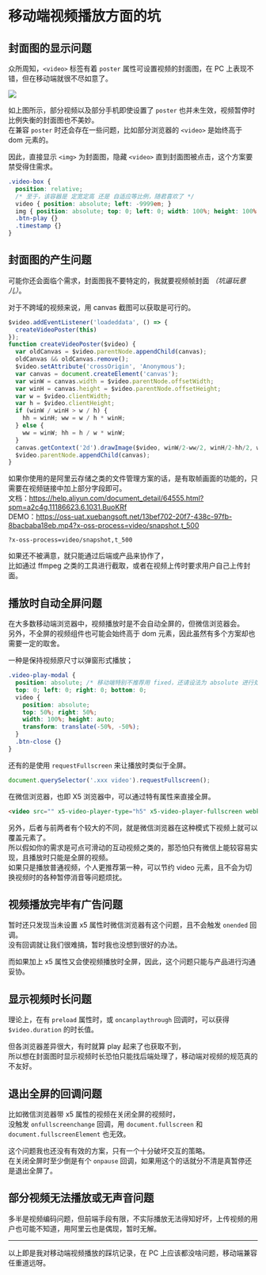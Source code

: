 # 移动端视频播放方面的坑

## 封面图的显示问题

众所周知，`<video>` 标签有着 `poster` 属性可设置视频的封面图，在 PC 上表现不错，但在移动端就很不尽如意了。

![](https://s1.ax1x.com/2020/03/23/8HEvGT.png)

如上图所示，部分视频以及部分手机即使设置了 `poster` 也并未生效，视频暂停时比例失衡的封面图也不美妙。<br />
在兼容 `poster` 时还会存在一些问题，比如部分浏览器的 `<video>` 是始终高于 dom 元素的。

因此，直接显示 `<img>` 为封面图，隐藏 `<video>` 直到封面图被点击，这个方案要禁受得住需求。

```scss
.video-box {
  position: relative;
  /* 至于，该容器是 定宽定高 还是 自适应等比例，随君喜欢了 */
  video { position: absolute; left: -9999em; }
  img { position: absolute; top: 0; left: 0; width: 100%; height: 100%; object-fit: contain; }
  .btn-play {}
  .timestamp {}
}
```

## 封面图的产生问题

可能你还会面临个需求，封面图我不要特定的，我就要视频帧封面 _（坑逼玩意儿）_。

对于不跨域的视频来说，用 canvas 截图可以获取是可行的。

```js
$video.addEventListener('loadeddata', () => {
  createVideoPoster(this)
});
function createVideoPoster($video) {
  var oldCanvas = $video.parentNode.appendChild(canvas);
  oldCanvas && oldCanvas.remove();
  $video.setAttribute('crossOrigin', 'Anonymous');
  var canvas = document.createElement('canvas');
  var winW = canvas.width = $video.parentNode.offsetWidth;
  var winH = canvas.height = $video.parentNode.offsetHeight;
  var w = $video.clientWidth;
  var h = $video.clientHeight;
  if (winW / winH > w / h) {
    hh = winH; ww = w / h * winH;
  } else {
    ww = winW; hh = h / w * winW;
  }
  canvas.getContext('2d').drawImage($video, winW/2-ww/2, winH/2-hh/2, ww, hh);
  $video.parentNode.appendChild(canvas);
}
```

如果你使用的是阿里云存储之类的文件管理方案的话，是有取帧画面的功能的，只需要在视频链接中加上部分字段即可。<br />
文档：https://help.aliyun.com/document_detail/64555.html?spm=a2c4g.11186623.6.1031.BuoKRf  
DEMO：https://oss-uat.xuebangsoft.net/13bef702-20f7-438c-97fb-8bacbaba18eb.mp4?x-oss-process=video/snapshot,t_500

```
?x-oss-process=video/snapshot,t_500
```

如果还不被满意，就只能通过后端或产品来协作了，<br />
比如通过 ffmpeg 之类的工具进行截取，或者在视频上传时要求用户自己上传封面。

## 播放时自动全屏问题

在大多数移动端浏览器中，视频播放时是不会自动全屏的，但微信浏览器会。<br />
另外，不全屏的视频组件也可能会始终高于 dom 元素，因此虽然有多个方案却也需要一定的取舍。

一种是保持视频原尺寸以弹窗形式播放；<br />

```scss
.video-play-modal {
  position: absolute; /* 移动端特别不推荐用 fixed，还请设法为 absolute 进行处理 */
  top: 0; left: 0; right: 0; bottom: 0;
  video {
    position: absolute;
    top: 50%; right: 50%;
    width: 100%; height: auto;
    transform: translate(-50%, -50%);
  }
  .btn-close {}
}
```

还有的是使用 `requestFullscreen` 来让播放时类似于全屏。

```js
document.querySelector('.xxx video').requestFullscreen();
```

在微信浏览器，也即 X5 浏览器中，可以通过特有属性来直接全屏。

```html
<video src="" x5-video-player-type="h5" x5-video-player-fullscreen webkit-playsinline playsinline />>
```

另外，后者与前两者有个较大的不同，就是微信浏览器在这种模式下视频上就可以覆盖元素了。<br />
所以假如你的需求是可点可滑动的互动视频之类的，那恐怕只有微信上能较容易实现，且播放时只能是全屏的视频。<br />
如果只是播放普通视频，个人更推荐第一种，可以节约 video 元素，且不会为切换视频时的各种暂停消音等问题烦扰。

## 视频播放完毕有广告问题

暂时还只发现当未设置 x5 属性时微信浏览器有这个问题，且不会触发 `onended` 回调。<br />
没有回调就让我们很难搞，暂时我也没想到很好的办法。

而如果加上 x5 属性又会使视频播放时全屏，因此，这个问题只能与产品进行沟通妥协。

## 显示视频时长问题

理论上，在有 `preload` 属性时，或 `oncanplaythrough` 回调时，可以获得 `$video.duration` 的时长值。

但各浏览器差异很大，有时就算 play 起来了也获取不到，<br />
所以想在封面图时显示视频时长恐怕只能找后端处理了，移动端对视频的规范真的不友好。

## 退出全屏的回调问题

比如微信浏览器带 x5 属性的视频在关闭全屏的视频时，<br />
没触发 `onfullscreenchange` 回调，用 `document.fullscreen` 和 `document.fullscreenElement` 也无效。

这个问题我也还没有有效的方案，只有一个十分破坏交互的策略。<br />
在关闭全屏时至少倒是有个 `onpause` 回调，如果用这个的话就分不清是真暂停还是退出全屏了。

## 部分视频无法播放或无声音问题

多半是视频编码问题，但前端手段有限，不实际播放无法得知好坏，上传视频的用户也可能不知道，用阿里云也是偶现，暂时无解。

----

以上即是我对移动端视频播放的踩坑记录，在 PC 上应该都没啥问题，移动端兼容任重道远呀。
